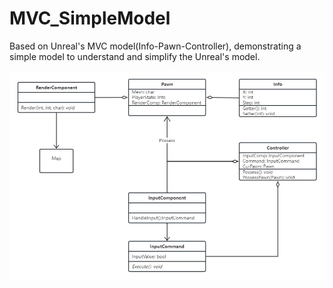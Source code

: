 # MVC_SimpleModel
Based on Unreal's MVC model(Info-Pawn-Controller), demonstrating a simple model to understand and simplify the Unreal's model.

![UML](./UML/SimpleMVC.png)

